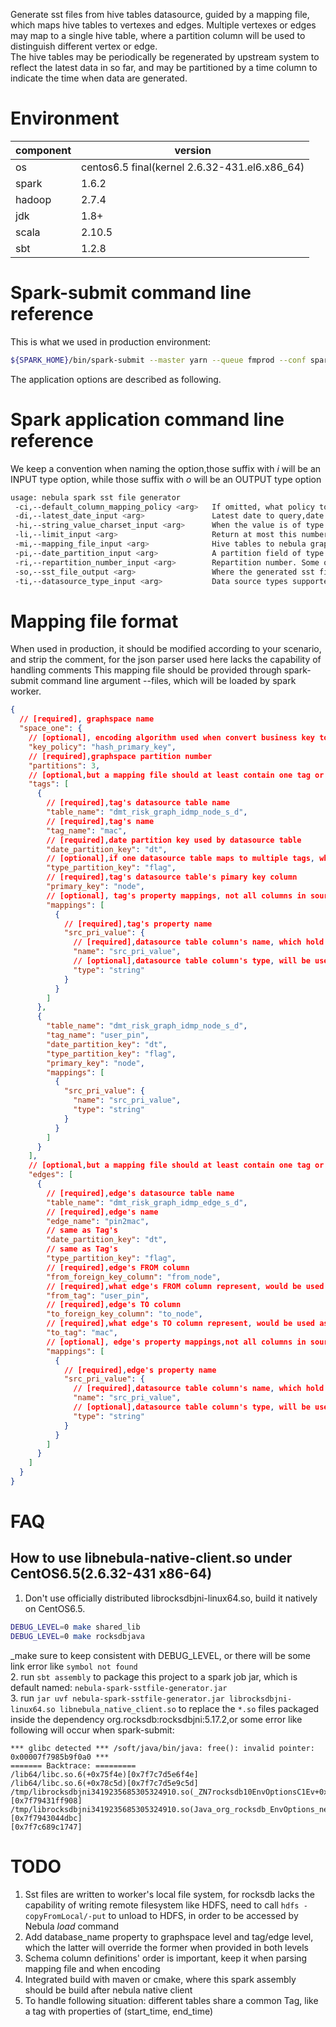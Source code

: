 Generate sst files from hive tables datasource, guided by a mapping file, which maps hive tables to vertexes and edges.
Multiple vertexes or edges may map to a single hive table, where a partition column will be used to distinguish different
vertex or edge.  
The hive tables may be periodically be regenerated by upstream system to reflect the latest data in so far, and may be
partitioned by a time column to indicate the time when data are generated.

# Environment
component|version
---|---
os|centos6.5 final(kernel 2.6.32-431.el6.x86_64)
spark|1.6.2
hadoop|2.7.4
jdk|1.8+
scala|2.10.5
sbt|1.2.8


# Spark-submit command line reference
This is what we used in production environment: 
```bash
${SPARK_HOME}/bin/spark-submit --master yarn --queue fmprod --conf spark.executor.instances=24 --conf spark.executor.memory=90g --conf spark.executor.cores=2  --conf spark.executorEnv.LD_LIBRARY_PATH='/soft/server/nebula_native_client:/usr/local/lib:/usr/local/lib64' --conf spark.driver.extraJavaOptions='-Djava.library.path=/soft/server/nebula_native_client/:/usr/local/lib64:/usr/local/lib' --class com.vesoft.tools.SparkSstFileGenerator --files mapping.json nebula-spark-sstfile-generator.jar -di "2019-05-13" -mi mapping.json -pi dt -so file://home/hdp/nebula_output
```
The application options are described as following.

# Spark application command line reference 
We keep a convention when naming the option,those suffix with _i_ will be an INPUT type option, while those suffix with _o_ will be an OUTPUT type option 

```bash
usage: nebula spark sst file generator
 -ci,--default_column_mapping_policy <arg>   If omitted, what policy to use when mapping column to property,all columns except primary_key's column will be mapped to tag's property with the same name by default
 -di,--latest_date_input <arg>               Latest date to query,date format YYYY-MM-dd
 -hi,--string_value_charset_input <arg>      When the value is of type String,what charset is used when encoded,default to UTF-8
 -li,--limit_input <arg>                     Return at most this number of edges/vertex, usually used in POC stage, when omitted, fetch all data.
 -mi,--mapping_file_input <arg>              Hive tables to nebula graph schema mapping file
 -pi,--date_partition_input <arg>            A partition field of type String of hive table, which represent a Date, and has format of YYY-MM-dd
 -ri,--repartition_number_input <arg>        Repartition number. Some optimization trick to improve generation speed and data skewness. Need tuning to suit your data.
 -so,--sst_file_output <arg>                 Where the generated sst files will be put, must be local directory, which starts with file:///
 -ti,--datasource_type_input <arg>           Data source types supported, must be among [hive|hbase|csv] for now, default=hive
```

# Mapping file format

When used in production, it should be modified according to your scenario, and strip the comment, for the json parser used here lacks the capability of handling comments
This mapping file should be provided through spark-submit command line argument --files, which will be loaded by spark worker.

```json
{
  // [required], graphspace name
  "space_one": {
    // [optional], encoding algorithm used when convert business key to vertex key, only support `hash_primary_key` in so far, could be omitted, or used as it's
    "key_policy": "hash_primary_key",
    // [required],graphspace partition number
    "partitions": 3,
    // [optional,but a mapping file should at least contain one tag or edge],vertex tags' mapping array
    "tags": [
      {
        // [required],tag's datasource table name
        "table_name": "dmt_risk_graph_idmp_node_s_d",
        // [required],tag's name
        "tag_name": "mac",
        // [required],date partition key used by datasource table
        "date_partition_key": "dt",
        // [optional],if one datasource table maps to multiple tags, which column would be used as discrimination columns
        "type_partition_key": "flag",
        // [required],tag's datasource table's pimary key column 
        "primary_key": "node",
        // [optional], tag's property mappings, not all columns in source table will be used as properties. When omitted, all columns will be used as its properties except those specified by primary_key,date_partition_key and type_partition_key
        "mappings": [
          {
            // [required],tag's property name 
            "src_pri_value": {
              // [required],datasource table column's name, which hold this property's value
              "name": "src_pri_value",
              // [optional],datasource table column's type, will be used to do type conversion to graph's native data type, default to string. The charset used default to UTF-8, could be changed through command line option '--string_value_charset_input','-hi' for short 
              "type": "string"
            }
          }
        ]
      },
      {
        "table_name": "dmt_risk_graph_idmp_node_s_d",
        "tag_name": "user_pin",
        "date_partition_key": "dt",
        "type_partition_key": "flag",
        "primary_key": "node",
        "mappings": [
          {
            "src_pri_value": {
              "name": "src_pri_value",
              "type": "string"
            }
          }
        ]
      }
    ],
    // [optional,but a mapping file should at least contain one tag or edge],edges' mapping array
    "edges": [
      {
        // [required],edge's datasource table name
        "table_name": "dmt_risk_graph_idmp_edge_s_d",
        // [required],edge's name
        "edge_name": "pin2mac",
        // same as Tag's
        "date_partition_key": "dt",
        // same as Tag's
        "type_partition_key": "flag",
        // [required],edge's FROM column
        "from_foreign_key_column": "from_node",
        // [required],what edge's FROM column represent, would be used as a cross reference
        "from_tag": "user_pin",
        // [required],edge's TO column
        "to_foreign_key_column": "to_node",
        // [required],what edge's TO column represent, would be used as a cross reference
        "to_tag": "mac",
        // [optional], edge's property mappings,not all columns in source table will be used as properties. When omitted, all columns will be used as its properties except those specified by from_foreign_key_column,to_foreign_key_column、date_partition_key and type_partition_key
        "mappings": [
          {
            // [required],edge's property name 
            "src_pri_value": {
              // [required],datasource table column's name, which hold this property's value
              "name": "src_pri_value",
              // [optional],datasource table column's type, will be used to do type conversion to graph's native data type, default to string. The charset used default to UTF-8, could be changed through command line option '--string_value_charset_input','-hi' for short 
              "type": "string"
            }
          }
        ]
      }
    ]
  }
}
```

# FAQ
## How to use libnebula-native-client.so under CentOS6.5(2.6.32-431 x86-64)

1. Don't use officially distributed librocksdbjni-linux64.so, build it natively on CentOS6.5. 

```bash
DEBUG_LEVEL=0 make shared_lib
DEBUG_LEVEL=0 make rocksdbjava
```
_make sure to keep consistent with DEBUG_LEVEL, or there will be some link error like `symbol not found`  
2. run `sbt assembly` to package this project to a spark job jar, which is default named: `nebula-spark-sstfile-generator.jar`  
3. run `jar uvf nebula-spark-sstfile-generator.jar librocksdbjni-linux64.so libnebula_native_client.so` to replace the `*.so` files packaged inside the dependency org.rocksdb:rocksdbjni:5.17.2,or some error like following will occur when spark-submit:  

```
*** glibc detected *** /soft/java/bin/java: free(): invalid pointer: 0x00007f7985b9f0a0 ***
======= Backtrace: =========
/lib64/libc.so.6(+0x75f4e)[0x7f7c7d5e6f4e]
/lib64/libc.so.6(+0x78c5d)[0x7f7c7d5e9c5d]
/tmp/librocksdbjni3419235685305324910.so(_ZN7rocksdb10EnvOptionsC1Ev+0x578)[0x7f79431ff908]
/tmp/librocksdbjni3419235685305324910.so(Java_org_rocksdb_EnvOptions_newEnvOptions+0x1c)[0x7f7943044dbc]
[0x7f7c689c1747]
```

# TODO
1. Sst files are written to worker's local file system, for rocksdb lacks the capability of writing remote filesystem like HDFS, need to call `hdfs -copyFromLocal/-put` to unload to HDFS, in order to be accessed by Nebula _load_ command  
2. Add database_name property to graphspace level and tag/edge level, which the latter will override the former when provided in both levels   
3. Schema column definitions' order is important, keep it when parsing mapping file and when encoding  
4. Integrated build with maven or cmake, where this spark assembly should be build after nebula native client  
5. To handle following situation: different tables share a common Tag, like a tag with properties of (start_time, end_time)  


